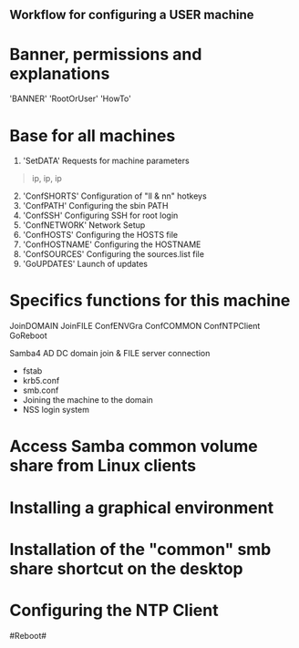 ## Workflow for configuring a USER machine

# Banner, permissions and explanations
'BANNER'
'RootOrUser'
'HowTo'

# Base for all machines
1. 'SetDATA' Requests for machine parameters
> ip, ip, ip
2. 'ConfSHORTS' Configuration of "ll & nn" hotkeys
3. 'ConfPATH' Configuring the sbin PATH
4. 'ConfSSH' Configuring SSH for root login
5. 'ConfNETWORK' Network Setup
6. 'ConfHOSTS' Configuring the HOSTS file
7. 'ConfHOSTNAME' Configuring the HOSTNAME
8. 'ConfSOURCES' Configuring the sources.list file
9. 'GoUPDATES' Launch of updates

# Specifics functions for this machine
JoinDOMAIN
JoinFILE
ConfENVGra
ConfCOMMON
ConfNTPClient
GoReboot


Samba4 AD DC domain join & FILE server connection
- fstab
- krb5.conf
- smb.conf
- Joining the machine to the domain
- NSS login system

# Access Samba common volume share from Linux clients #
# Installing a graphical environment #
# Installation of the "common" smb share shortcut on the desktop #

# Configuring the NTP Client #
#Reboot#
